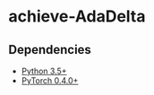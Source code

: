 # achieve-AdaDelta

## Dependencies
* [Python 3.5+](https://www.continuum.io/downloads)
* [PyTorch 0.4.0+](http://pytorch.org)
